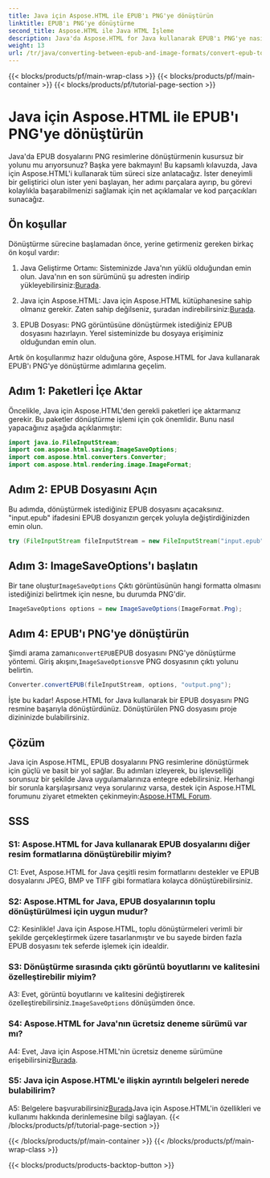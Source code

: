 ```yaml
---
title: Java için Aspose.HTML ile EPUB'ı PNG'ye dönüştürün
linktitle: EPUB'ı PNG'ye dönüştürme
second_title: Aspose.HTML ile Java HTML İşleme
description: Java'da Aspose.HTML for Java kullanarak EPUB'ı PNG'ye nasıl dönüştüreceğinizi öğrenin. Sorunsuz dönüşüm için adım adım kılavuz.
weight: 13
url: /tr/java/converting-between-epub-and-image-formats/convert-epub-to-png/
---
```


{{< blocks/products/pf/main-wrap-class >}}
{{< blocks/products/pf/main-container >}}
{{< blocks/products/pf/tutorial-page-section >}}

# Java için Aspose.HTML ile EPUB'ı PNG'ye dönüştürün

Java'da EPUB dosyalarını PNG resimlerine dönüştürmenin kusursuz bir yolunu mu arıyorsunuz? Başka yere bakmayın! Bu kapsamlı kılavuzda, Java için Aspose.HTML'i kullanarak tüm süreci size anlatacağız. İster deneyimli bir geliştirici olun ister yeni başlayan, her adımı parçalara ayırıp, bu görevi kolaylıkla başarabilmenizi sağlamak için net açıklamalar ve kod parçacıkları sunacağız.

## Ön koşullar

Dönüştürme sürecine başlamadan önce, yerine getirmeniz gereken birkaç ön koşul vardır:

1.  Java Geliştirme Ortamı: Sisteminizde Java'nın yüklü olduğundan emin olun. Java'nın en son sürümünü şu adresten indirip yükleyebilirsiniz:[Burada](https://www.oracle.com/java/technologies/javase-downloads.html).

2. Java için Aspose.HTML: Java için Aspose.HTML kütüphanesine sahip olmanız gerekir. Zaten sahip değilseniz, şuradan indirebilirsiniz:[Burada](https://releases.aspose.com/html/java/).

3. EPUB Dosyası: PNG görüntüsüne dönüştürmek istediğiniz EPUB dosyasını hazırlayın. Yerel sisteminizde bu dosyaya erişiminiz olduğundan emin olun.

Artık ön koşullarımız hazır olduğuna göre, Aspose.HTML for Java kullanarak EPUB'ı PNG'ye dönüştürme adımlarına geçelim.

## Adım 1: Paketleri İçe Aktar

Öncelikle, Java için Aspose.HTML'den gerekli paketleri içe aktarmanız gerekir. Bu paketler dönüştürme işlemi için çok önemlidir. Bunu nasıl yapacağınız aşağıda açıklanmıştır:

```java
import java.io.FileInputStream;
import com.aspose.html.saving.ImageSaveOptions;
import com.aspose.html.converters.Converter;
import com.aspose.html.rendering.image.ImageFormat;
```

## Adım 2: EPUB Dosyasını Açın

Bu adımda, dönüştürmek istediğiniz EPUB dosyasını açacaksınız. "input.epub" ifadesini EPUB dosyanızın gerçek yoluyla değiştirdiğinizden emin olun.

```java
try (FileInputStream fileInputStream = new FileInputStream("input.epub")) {
```

## Adım 3: ImageSaveOptions'ı başlatın

 Bir tane oluştur`ImageSaveOptions` Çıktı görüntüsünün hangi formatta olmasını istediğinizi belirtmek için nesne, bu durumda PNG'dir.

```java
ImageSaveOptions options = new ImageSaveOptions(ImageFormat.Png);
```

## Adım 4: EPUB'ı PNG'ye dönüştürün

 Şimdi arama zamanı`convertEPUB`EPUB dosyasını PNG'ye dönüştürme yöntemi. Giriş akışını,`ImageSaveOptions`ve PNG dosyasının çıktı yolunu belirtin.

```java
Converter.convertEPUB(fileInputStream, options, "output.png");
```

İşte bu kadar! Aspose.HTML for Java kullanarak bir EPUB dosyasını PNG resmine başarıyla dönüştürdünüz. Dönüştürülen PNG dosyasını proje dizininizde bulabilirsiniz.

## Çözüm
 Java için Aspose.HTML, EPUB dosyalarını PNG resimlerine dönüştürmek için güçlü ve basit bir yol sağlar. Bu adımları izleyerek, bu işlevselliği sorunsuz bir şekilde Java uygulamalarınıza entegre edebilirsiniz. Herhangi bir sorunla karşılaşırsanız veya sorularınız varsa, destek için Aspose.HTML forumunu ziyaret etmekten çekinmeyin:[Aspose.HTML Forum](https://forum.aspose.com/).

## SSS

### S1: Aspose.HTML for Java kullanarak EPUB dosyalarını diğer resim formatlarına dönüştürebilir miyim?

C1: Evet, Aspose.HTML for Java çeşitli resim formatlarını destekler ve EPUB dosyalarını JPEG, BMP ve TIFF gibi formatlara kolayca dönüştürebilirsiniz.

### S2: Aspose.HTML for Java, EPUB dosyalarının toplu dönüştürülmesi için uygun mudur?
   
C2: Kesinlikle! Java için Aspose.HTML, toplu dönüştürmeleri verimli bir şekilde gerçekleştirmek üzere tasarlanmıştır ve bu sayede birden fazla EPUB dosyasını tek seferde işlemek için idealdir.

### S3: Dönüştürme sırasında çıktı görüntü boyutlarını ve kalitesini özelleştirebilir miyim?

 A3: Evet, görüntü boyutlarını ve kalitesini değiştirerek özelleştirebilirsiniz.`ImageSaveOptions` dönüşümden önce. 

### S4: Aspose.HTML for Java'nın ücretsiz deneme sürümü var mı?

 A4: Evet, Java için Aspose.HTML'nin ücretsiz deneme sürümüne erişebilirsiniz[Burada](https://releases.aspose.com/).

### S5: Java için Aspose.HTML'e ilişkin ayrıntılı belgeleri nerede bulabilirim?

 A5: Belgelere başvurabilirsiniz[Burada](https://reference.aspose.com/html/java/)Java için Aspose.HTML'in özellikleri ve kullanımı hakkında derinlemesine bilgi sağlayan.
{{< /blocks/products/pf/tutorial-page-section >}}

{{< /blocks/products/pf/main-container >}}
{{< /blocks/products/pf/main-wrap-class >}}

{{< blocks/products/products-backtop-button >}}
